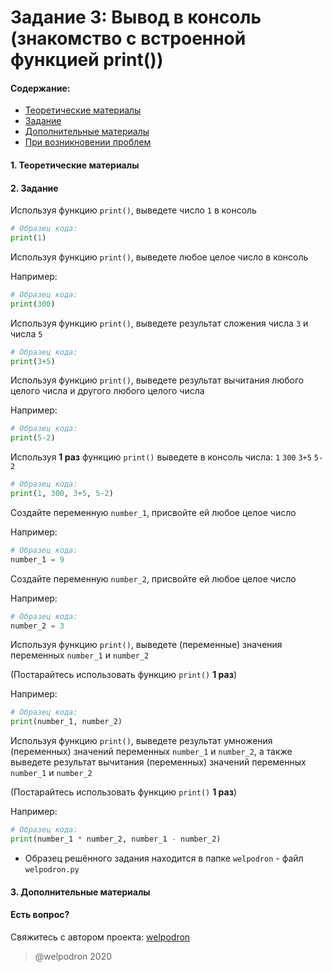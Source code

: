# Задание 3: Вывод в консоль (знакомство с встроенной функцией print())

#### Содержание:

+ [Теоретические материалы](#)
+ [Задание](#)
+ [Дополнительные материалы](#)
+ [При возникновении проблем](#Issues)

#### <a name=""></a> 1. Теоретические материалы



#### <a name=""></a> 2. Задание

Используя функцию `print()`, выведете число `1` в консоль

```python
# Образец кода: 
print(1)
```

Используя функцию `print()`, выведете любое целое число в консоль

Например: 

```python
# Образец кода: 
print(300)
```

Используя функцию `print()`, выведете результат сложения числа `3` и числа `5`

```python
# Образец кода: 
print(3+5)
```

Используя функцию `print()`, выведете результат вычитания любого целого числа и другого любого целого числа

Например: 

```python
# Образец кода: 
print(5-2)
```

Используя **1 раз** функцию `print()` выведете в консоль числа: `1` `300` `3+5` `5-2`

```python
# Образец кода: 
print(1, 300, 3+5, 5-2)
```

Создайте переменную `number_1`, присвойте ей любое целое число

Например: 

```python
# Образец кода: 
number_1 = 9
```

Создайте переменную `number_2`, присвойте ей любое целое число

Например: 

```python
# Образец кода: 
number_2 = 3
```

Используя функцию `print()`, выведете (переменные) значения переменных `number_1` и `number_2`

(Постарайтесь использовать функцию `print()` **1 раз**)

Например: 

```python
# Образец кода: 
print(number_1, number_2) 
```

Используя функцию `print()`, выведете результат умножения (переменных) значений переменных `number_1` и `number_2`, а также выведете результат вычитания (переменных) значений переменных `number_1` и `number_2`

(Постарайтесь использовать функцию `print()` **1 раз**)

Например: 

```python
# Образец кода: 
print(number_1 * number_2, number_1 - number_2)
```

* Образец решённого задания находится в папке `welpodron` - файл `welpodron.py`

#### <a name=""></a> 3. Дополнительные материалы



#### <a name="Issues"></a> Есть вопрос?

Свяжитесь с автором проекта: [welpodron](https://vk.com/welpodron)

> @welpodron 2020